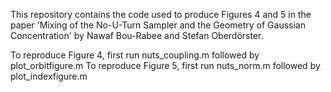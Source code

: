 This repository contains the code used to produce Figures 4 and 5 in the paper 'Mixing of the No-U-Turn Sampler and the Geometry of Gaussian Concentration' by Nawaf Bou-Rabee and Stefan Oberdörster.

To reproduce Figure 4, first run nuts_coupling.m followed by plot_orbitfigure.m
To reproduce Figure 5, first run nuts_norm.m followed by plot_indexfigure.m
